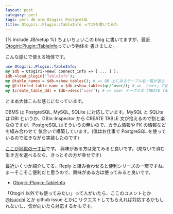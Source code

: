 ```yaml
---
layout: post
category: perl
tags: perl db orm Otogiri PostgreSQL
title: Otogiri::Plugin::TableInfo ってのを書いてみた
---
```

{% include JB/setup %}
ちょいちょいこの blog に書いてますが、最近 [Otogiri::Plugin::TableInfo](https://github.com/tsucchi/p5-Otogiri-Plugin-TableInfo)っていう物体を
書きました。

こんな感じで使える物体です。

```perl
use Otogiri::Plugin::TableInfo;
my $db = Otogiri->new( connect_info => [ ... ] );
$db->load_plugin('TableInfo');
my @table_names = $db->show_tables(); # => DB 上にあるテーブル名一覧が返る
my @filtered_table_name = $db->show_tables(qr/^user/); # => 「user」で始まるテーブル名一覧が返る
my $create_table_ddl = $db->desc('user'); # => user テーブルの CREATE TABLE 文が返る

```

とまあ大体こんな感じになっています。

DBMS は PostgreSQL, MySQL, SQLite に対応しています。MySQL と SQLite は DBI というか、DBIx::Inspector から
CREATE TABLE 文が拾えるので割と楽なのですが、PostgreSQL はそういうの無いので、カラム情報や FK の情報などを組み合わせて
気合いで構築しています。(僕はお仕事で PostgreSQL を使っているので泣きながら実装したのです)

[ここが地獄の一丁目](https://github.com/tsucchi/p5-Otogiri-Plugin-TableInfo/blob/master/lib/Otogiri/Plugin/TableInfo/Pg.pm)です。
興味がある方は見てみると良いです。(見ないで済む生き方を選べるなら、きっとその方が幸せです)

最近いくつか紹介してる、Reply と組み合わせると便利シリーズの一環ですね。まーそこそこ便利だと思うので、興味がある方は使ってみると良いです。

+ [Otogiri::Plugin::TableInfo](https://github.com/tsucchi/p5-Otogiri-Plugin-TableInfo)

「Otogiri 以外でも使ってみたい」って人がいたら、ここのコメントとか [@tsucchi](http://twitter.com/tsucchi) とか github issue とかに
リクエストしてもらえれば対応するかもしれないし、気が向いたら対応するかもです。
